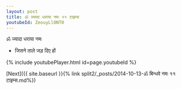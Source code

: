 ```yaml
---
layout: post
title: ॐ ज्यादा धराया नमः ११ टाइम्स
youtubeId: ZeouyLlONT0
---
```

 
 
 ॐ ज्यादा धराया नमः  
 
 -  जिसने ताले जड़ दिए हों 
 
  
 
  
 
 
 
 
 
 


{% include youtubePlayer.html id=page.youtubeId %}
 
[Next]({{ site.baseurl }}{% link  split2/_posts/2014-10-13-ॐ बिन्धवे नमः ११ टाइम्स.md%})
 
